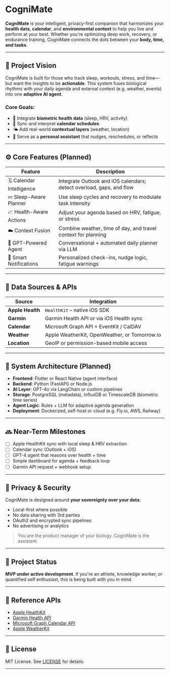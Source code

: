 # CogniMate

**CogniMate** is your intelligent, privacy-first companion that harmonizes your **health data**, **calendar**, and **environmental context** to help you live and perform at your best. Whether you're optimizing deep work, recovery, or endurance training, CogniMate connects the dots between your **body, time, and tasks**.

---

## 🧠 Project Vision

CogniMate is built for those who track sleep, workouts, stress, and time—but want the insights to be **actionable**. This system fuses biological rhythms with your daily agenda and external context (e.g. weather, events) into one **adaptive AI agent**.

### Core Goals:
- 🧬 Integrate **biometric health data** (sleep, HRV, activity)
- 📆 Sync and interpret **calendar schedules**
- 🌤️ Add real-world **contextual layers** (weather, location)
- 🤖 Serve as a **personal assistant** that nudges, reschedules, or reflects

---

## ⚙️ Core Features (Planned)

| Feature | Description |
|--------|-------------|
| 🗓️ Calendar Intelligence | Integrate Outlook and iOS calendars; detect overload, gaps, and flow |
| 💤 Sleep-Aware Planner | Use sleep cycles and recovery to modulate task intensity |
| 📈 Health-Aware Actions | Adjust your agenda based on HRV, fatigue, or stress |
| ☁️ Context Fusion | Combine weather, time of day, and travel context for planning |
| 🧠 GPT-Powered Agent | Conversational + automated daily planner via LLM |
| 🔔 Smart Notifications | Personalized check-ins, nudge logic, fatigue warnings |

---

## 🔐 Data Sources & APIs

| Source | Integration |
|--------|-------------|
| **Apple Health** | `HealthKit` – native iOS SDK |
| **Garmin** | Garmin Health API or via iOS Health sync |
| **Calendar** | Microsoft Graph API + EventKit / CalDAV |
| **Weather** | Apple WeatherKit, OpenWeather, or Tomorrow.io |
| **Location** | GeoIP or permission-based mobile access |

---

## 🧱 System Architecture (Planned)

- **Frontend**: Flutter or React Native (agent interface)
- **Backend**: Python (FastAPI) or Node.js
- **AI Layer**: GPT-4o via LangChain or custom pipelines
- **Storage**: PostgreSQL (metadata), InfluxDB or TimescaleDB (biometric time series)
- **Agent Logic**: Rules + LLM for adaptive agenda generation
- **Deployment**: Dockerized, self-host or cloud (e.g. Fly.io, AWS, Railway)

---

## 🔜 Near-Term Milestones

- [ ] Apple HealthKit sync with local sleep & HRV extraction
- [ ] Calendar sync (Outlook + iOS)
- [ ] GPT-4 agent that reasons over health + time
- [ ] Simple dashboard for agenda + feedback loop
- [ ] Garmin API request + webhook setup

---

## 📜 Privacy & Security

CogniMate is designed around **your sovereignty over your data**:

- Local-first where possible
- No data sharing with 3rd parties
- OAuth2 and encrypted sync pipelines
- No advertising or analytics

> You are the product manager of your biology. CogniMate is the assistant.

---

## 🚧 Project Status

**MVP under active development**. If you're an athlete, knowledge worker, or quantified self enthusiast, this is being built with you in mind.

---

## 🔗 Reference APIs

- [Apple HealthKit](https://developer.apple.com/documentation/healthkit)
- [Garmin Health API](https://developer.garmin.com/health-api/)
- [Microsoft Graph Calendar API](https://learn.microsoft.com/en-us/graph/api/resources/calendar?view=graph-rest-1.0)
- [Apple WeatherKit](https://developer.apple.com/weatherkit/)

---

## 🧾 License

MIT License. See [LICENSE](LICENSE) for details.

---